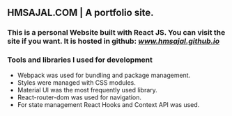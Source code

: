 ## HMSAJAL.COM | A portfolio site.
### This is a personal Website built with React JS. You can visit the site if you want. It is hosted in github: *www.hmsajal.github.io*
### Tools and libraries I used for development
* Webpack was used for bundling and package management. 
* Styles were managed with CSS modules.
* Material UI was the most frequently used library.
* React-router-dom was used for navigation.
* For state management React Hooks and Context API was used.
